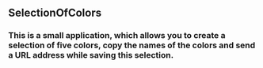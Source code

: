 ## SelectionOfColors

### This is a small application, which allows you to create a selection of five colors, copy the names of the colors and send a URL address while saving this selection.
